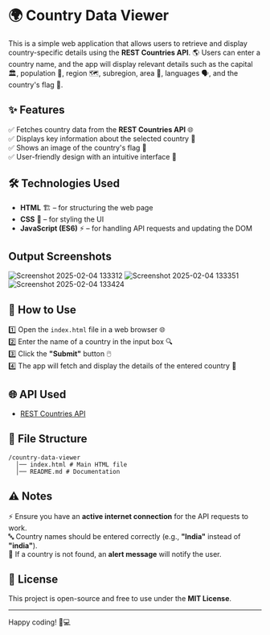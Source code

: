 # 🌍 Country Data Viewer  

This is a simple web application that allows users to retrieve and display country-specific details using the **REST Countries API**. 🌎 Users can enter a country name, and the app will display relevant details such as the capital 🏛️, population 👥, region 🗺️, subregion, area 📏, languages 🗣️, and the country's flag 🚩.  

## ✨ Features  

✅ Fetches country data from the **REST Countries API** 🌐  
✅ Displays key information about the selected country 📜  
✅ Shows an image of the country's flag 🏴  
✅ User-friendly design with an intuitive interface 🎨  

## 🛠️ Technologies Used  

- **HTML** 🏗️ – for structuring the web page  
- **CSS** 🎨 – for styling the UI  
- **JavaScript (ES6)** ⚡ – for handling API requests and updating the DOM

## Output Screenshots
![Screenshot 2025-02-04 133312](https://github.com/user-attachments/assets/3a55ed5b-4a60-4780-a1bf-52dc8266a1c0)
![Screenshot 2025-02-04 133351](https://github.com/user-attachments/assets/23bbbc15-e7ff-4f0b-aebc-74e47fe066f0)
![Screenshot 2025-02-04 133424](https://github.com/user-attachments/assets/e18ff320-75cc-4296-88b2-cc186172f2c5)

## 🚀 How to Use  

1️⃣ Open the `index.html` file in a web browser 🌐  
2️⃣ Enter the name of a country in the input box 🔍  
3️⃣ Click the **"Submit"** button 🖱️  
4️⃣ The app will fetch and display the details of the entered country 🎉  

## 🌐 API Used  

- [REST Countries API](https://restcountries.com/)  

## 📁 File Structure  
```plaintext
/country-data-viewer
  │── index.html # Main HTML file
  │── README.md # Documentation
```

## ⚠️ Notes  

⚡ Ensure you have an **active internet connection** for the API requests to work.  
🔤 Country names should be entered correctly (e.g., **"India"** instead of **"india"**).  
🚨 If a country is not found, an **alert message** will notify the user.  

## 📜 License  

This project is open-source and free to use under the **MIT License**.  

---
  
Happy coding! 🚀💻  
